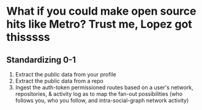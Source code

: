 # What if you could make open source hits like Metro? Trust me, Lopez got thisssss

## Standardizing 0-1
1. Extract the public data from your profile
2. Extract the public data from a repo
3. Ingest the auth-token permissioned routes based on a user's network, repositories, & activity log as to map the fan-out possibilities (who follows you, who you follow, and intra-social-graph network activity)

